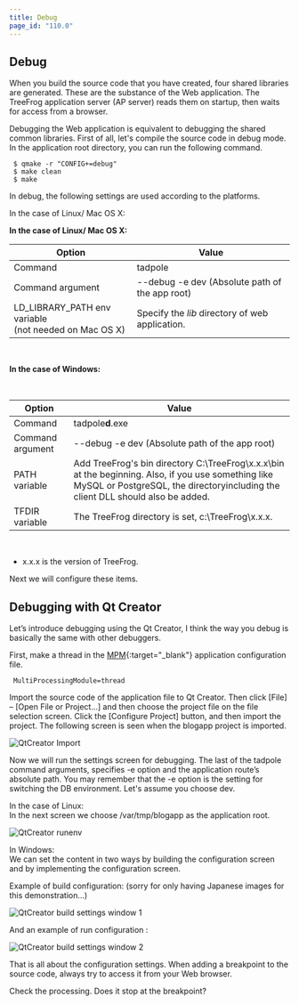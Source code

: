 ```yaml
---
title: Debug
page_id: "110.0"
---
```


## Debug

When you build the source code that you have created, four shared libraries are generated. These are the substance of the Web application. The TreeFrog application server (AP server) reads them on startup, then waits for access from a browser.

Debugging the Web application is equivalent to debugging the shared common libraries. First of all, let's compile the source code in debug mode. In the application root directory, you can run the following command.

```
 $ qmake -r "CONFIG+=debug"
 $ make clean
 $ make
```

In debug, the following settings are used according to the platforms.

In the case of Linux/ Mac OS X:

<div class="center aligned">

**In the case of Linux/ Mac OS X:**

</div>

<div class="table-div">

| Option                                                | Value                                          |
|-------------------------------------------------------|------------------------------------------------|
| Command                                               | tadpole                                        |
| Command argument                                      | \--debug -e dev (Absolute path of the app root) |
| LD_LIBRARY_PATH env variable<br>(not needed on Mac OS X) | Specify the *lib* directory of web application.  |

</div><br>
 
<div class="center aligned">

**In the case of Windows:**

</div>
<br>
<div class="table-div">

| Option           | Value                                                                                                                                                                                |
|------------------|--------------------------------------------------------------------------------------------------------------------------------------------------------------------------------------|
| Command          | tadpole**d**.exe                                                                                                                                                                         |
| Command argument | \--debug -e dev (Absolute path of the app root)                                                                                                                                       |
| PATH variable    | Add TreeFrog's bin directory C:\TreeFrog\x.x.x\bin at the beginning. Also, if you use something like MySQL or PostgreSQL, the directoryincluding the client DLL should also be added. |
| TFDIR variable   | The TreeFrog directory is set, c:\TreeFrog\x.x.x.                                                                                                                                    |

</div><br>

- x.x.x is the version of TreeFrog.

Next we will configure these items.
 
## Debugging with Qt Creator

Let’s introduce debugging using the Qt Creator, I think the way you debug is basically the same with other debuggers.

First, make a thread in the [MPM](/user-guide/en/performance/index.html){:target="_blank"} application configuration file.

```
 MultiProcessingModule=thread
```

Import the source code of the application file to Qt Creator. Then click [File] – [Open File or Project...] and then choose the project file on the file selection screen. Click the [Configure Project] button, and then import the project. The following screen is seen when the blogapp project is imported.

![QtCreator Import](http://www.treefrogframework.org/wp-content/uploads/2012/12/QtCreator-import.png "QtCreator Import")

Now we will run the settings screen for debugging.
The last of the tadpole command arguments, specifies -e option and the application route’s absolute path. You may remember that the -e option is the setting for switching the DB environment. Let's assume you choose dev.
 
In the case of Linux:<br>
In the next screen we choose /var/tmp/blogapp as the application root.

![QtCreator runenv](http://www.treefrogframework.org/wp-content/uploads/QtCreator-runenv(1).png "QtCreator runenv")
 
In Windows:<br>
We can set the content in two ways by building the configuration screen and by implementing the configuration screen.

Example of build configuration: (sorry for only having Japanese images for this demonstration...)

![QtCreator build settings window 1](http://www.treefrogframework.org/wp-content/uploads/2012/12/QtCreator-build-settings-win.png "QtCreator build settings window 1")

And an example of run configuration :

![QtCreator build settings window 2](http://www.treefrogframework.org/wp-content/uploads/QtCreator-run-settings-win.png "QtCreator build settings window 2")

That is all about the configuration settings.
When adding a breakpoint to the source code, always try to access it from your Web browser.

Check the processing. Does it stop at the breakpoint?